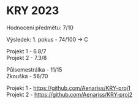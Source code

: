 # KRY 2023
Hodnocení předmětu: 7/10

Výsledek: 1. pokus - 74/100 -> C

Projekt 1 - 6.8/7 
<br>
Projekt 2 - 7.3/8


Půlsemestrálka - 11/15
<br>
Zkouška - 56/70

Projekt 1 - https://github.com/Aenariss/KRY-proj1
<br>
Projekt 2 - https://github.com/Aenariss/KRY-proj2
